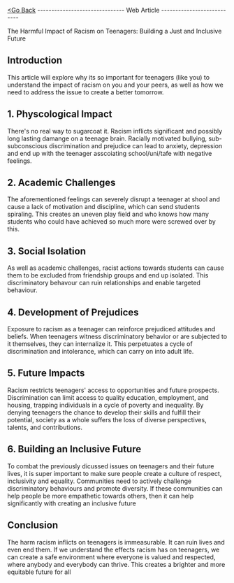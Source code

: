 [<Go Back](README.md) ------------------------------- Web Article ---------------------------

 The Harmful Impact of Racism on Teenagers: Building a Just and Inclusive Future

## Introduction 

This article will explore why its so important for teenagers (like you) to understand the impact of racism on you and your peers, as well as how we need to address the issue to create a better tomorrow.  

## 1. Physcological Impact

There's no real way to sugarcoat it. Racism inflicts significant and possibly long lasting damange on a teenage brain. Racially motivated bullying, sub-subconscious discrimination and prejudice can lead to anxiety, depression and end up with the teenager asscoiating school/uni/tafe with negative feelings.

## 2. Academic Challenges

The aforementioned feelings can severely disrupt a teenager at shool and cause a lack of motivation and discipline, which can send students spiraling. This creates an uneven play field and who knows how many students who could have achieved so much more were screwed over by this.

## 3. Social Isolation

As well as academic challenges, racist actions towards students can cause them to be excluded from friendship groups and end up isolated. This discriminatory behavour can ruin relationships and enable targeted behaviour.

## 4. Development of Prejudices

Exposure to racism as a teenager can reinforce prejudiced attitudes and beliefs. When teenagers witness discriminatory behavior or are subjected to it themselves, they can internalize it. This perpetuates a cycle of discrimination and intolerance, which can carry on into adult life.

## 5. Future Impacts

Racism restricts teenagers' access to opportunities and future prospects. Discrimination can limit access to quality education, employment, and housing, trapping individuals in a cycle of poverty and inequality. By denying teenagers the chance to develop their skills and fulfill their potential, society as a whole suffers the loss of diverse perspectives, talents, and contributions.

## 6. Building an Inclusive Future

To combat the previously dicussed issues on teenagers and their future lives, it is super important to make sure people create a culture of respect, inclusivity and equality. Communities need to actively challenge discriminatory behaviours and promote diversity. If these communities can help people be more empathetic towards others, then it can help significantly with creating an inclusive future

## Conclusion

The harm racism inflicts on teenagers is immeasurable. It can ruin lives and even end them. If we understand the effects racism has on teenagers, we can create a safe environment where everyone is valued and respected, where anybody and everybody can thrive. This creates a brighter and more equitable future for all
